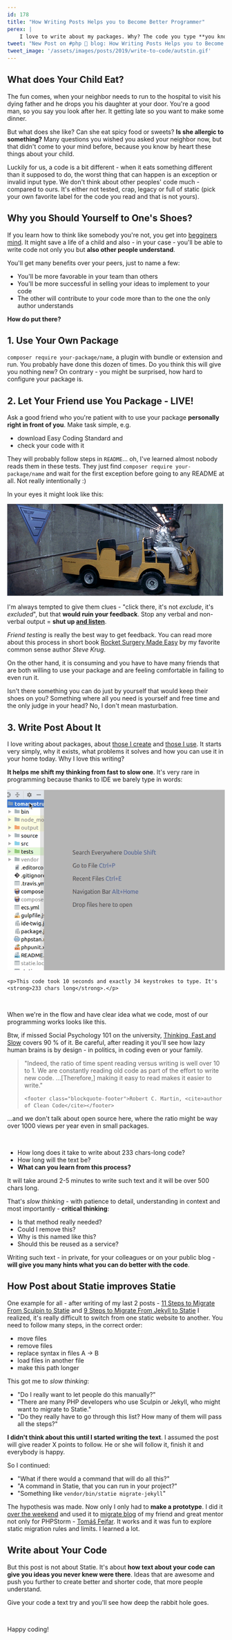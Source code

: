 ```yaml
---
id: 178
title: "How Writing Posts Helps you to Become Better Programmer"
perex: |
    I love to write about my packages. Why? The code you type **you know**, **you know** the name of variables, **you know** how to interface looks, you know the architecture. It's like raising your own child and **knowing** his favorite ice-cream...
tweet: "New Post on #php 🐘 blog: How Writing Posts Helps you to Become Better Programmer"
tweet_image: '/assets/images/posts/2019/write-to-code/autstin.gif'
---
```


## What does Your Child Eat?

 The fun comes, when your neighbor needs to run to the hospital to visit his dying father and he drops you his daughter at your door. You're a good man, so you say you look after her. It getting late so you want to make some dinner.

But what does she like? Can she eat spicy food or sweets? **Is she allergic to something?** Many questions you wished you asked your neighbor now, but that didn't come to your mind before, because you know by heart these things about your child.

Luckily for us, a code is a bit different - when it eats something different than it supposed to do, the worst thing that can happen is an exception or invalid input type. We don't think about other peoples' code much - compared to ours. It's either not tested, crap, legacy or full of static (pick your own favorite label for the code you read and that is not yours).

## Why you Should Yourself to One's Shoes?

If you learn how to think like somebody you're not, you get into [begginers mind](http://www.agillo.net/zen-and-the-art-of-programming-beginners-mind/).
It might save a life of a child and also - in your case - you'll be able to write code not only you but **also other people understand**.

You'll get many benefits over your peers, just to name a few:

- You'll be more favorable in your team than others
- You'll be more successful in selling your ideas to implement to your code
- The other will contribute to your code more than to the one the only author understands

**How do put there?**

## 1. Use Your Own Package

`composer require your-package/name`, a plugin with bundle or extension and run. You probably have done this dozen of times. Do you think this will give you nothing new? On contrary - you might be surprised, how hard to configure your package is.

## 2. Let Your Friend use You Package - LIVE!

Ask a good friend who you're patient with to use your package **personally right in front of you**. Make task simple, e.g.

- download Easy Coding Standard and
- check your code with it

They will probably follow steps in `README`... oh, I've learned almost nobody reads them in these tests. They just find `composer require your-package/name` and wait for the first exception before going to any README at all. Not really intentionally :)

In your eyes it might look like this:

<img src="/assets/images/posts/2019/write-to-code/autstin.gif" class="img-thumbnail mb-5">

I'm always tempted to give them clues - "click there, it's not *exclude*, it's *excluded*", but that **would ruin your feedback**. Stop any verbal and non-verbal output = **shut up [and listen](https://www.youtube.com/watch?v=yA1b2iJlBP0&feature=youtu.be&t=39)**.

*Friend testing* is really the best way to get feedback. You can read more about this process in short book [Rocket Surgery Made Easy](https://www.amazon.com/Rocket-Surgery-Made-Easy-Yourself/dp/0321657292) by my favorite common sense author *Steve Krug*.

On the other hand, it is consuming and you have to have many friends that are both willing to use your package and are feeling comfortable in failing to even run it.

Isn't there something you can do just by yourself that would keep their shoes on you? Something where all you need is yourself and free time and the only judge in your head? No, I don't mean masturbation.

## 3. Write Post About It

I love writing about packages, about [those I create](/blog/2018/09/20/new-in-symplify-5-3-new-cool-features-of-package-builder/) and [those I use](/blog/2018/07/30/hidden-gems-of-php-packages-nette-utils/). It starts very simply, why it exists, what problems it solves and how you can use it in your home today. Why I love this writing?

**It helps me shift my thinking from fast to slow one**. It's very rare in programming because thanks to IDE we barely type in words:

<div class="text-center">
    <img src="/assets/images/posts/2019/write-to-code/typeless.gif" class="img-thumbnail">

    <p>This code took 10 seconds and exactly 34 keystrokes to type. It's <strong>233 chars long</strong>.</p>
</div>

<br>

When we're in the flow and have clear idea what we code, most of our programming works looks like this.

Btw, if missed Social Psychology 101 on the university, [Thinking, Fast and Slow](https://www.amazon.com/Thinking-Fast-Slow-Daniel-Kahneman/dp/0374533555) covers 90 % of it. Be careful, after reading it you'll see how lazy human brains is by design - in politics, in coding even or your family.

<blockquote class="blockquote text-center">
    "Indeed, the ratio of time spent reading versus writing is well over 10 to 1. We are constantly reading old code as part of the effort to write new code. ...[Therefore,] making it easy to read makes it easier to write."

    <footer class="blockquote-footer">Robert C. Martin, <cite>author of Clean Code</cite></footer>
</blockquote>

...and we don't talk about open source here, where the ratio might be way over 1000 views per year even in small packages.

<br>

- How long does it take to write about 233 chars-long code?
- How long will the text be?
- **What can you learn from this process?**

It will take around 2-5 minutes to write such text and it will be over 500 chars long.

That's *slow thinking* - with patience to detail, understanding in context and most importantly - **critical thinking**:

- Is that method really needed?
- Could I remove this?
- Why is this named like this?
- Should this be reused as a service?

Writing such text - in private, for your colleagues or on your public blog - **will give you many hints what you can do better with the code**.

## How Post about Statie improves Statie

One example for all - after writing of my last 2 posts - [11 Steps to Migrate From Sculpin to Statie](/blog/2019/01/14/11-steps-to-migrate-from-sculpin-to-statie/)
and [9 Steps to Migrate From Jekyll to Statie](/blog/2019/01/10/9-steps-to-migrate-from-jekyll-to-statie/) I realized, it's really difficult to switch from one static website to another. You need to follow many steps, in the correct order:

- move files
- remove files
- replace syntax in files A → B
- load files in another file
- make this path longer

This got me to *slow thinking*:

- "Do I really want to let people do this manually?"
- "There are many PHP developers who use Sculpin or Jekyll, who might want to migrate to Statie."
- "Do they really have to go through this list? How many of them will pass all the steps?"

**I didn't think about this until I started writing the text**. I assumed the post will give reader X points to follow. He or she will follow it, finish it and everybody is happy.

So I continued:

- "What if there would a command that will do all this?"
- "A command in Statie, that you can run in your project?"
- "Something like `vendor/bin/statie migrate-jekyll`"

The hypothesis was made. Now only I only had to **make a prototype**. I did it [over the weekend](https://github.com/Symplify/Symplify/pull/1339) and used it to [migrate blog](https://github.com/tomasfejfar/blog/pull/2) of my friend and great mentor not only for PHPStorm - [Tomáš Fejfar](https://www.tomasfejfar.cz/). It works and it was fun to explore static migration rules and limits. I learned a lot.

## Write about Your Code

But this post is not about Statie. It's about **how text about your code can give you ideas you never knew were there**. Ideas that are awesome and push you further to create better and shorter code, that more people understand.

Give your code a text try and you'll see how deep the rabbit hole goes.

<br>

Happy coding!
